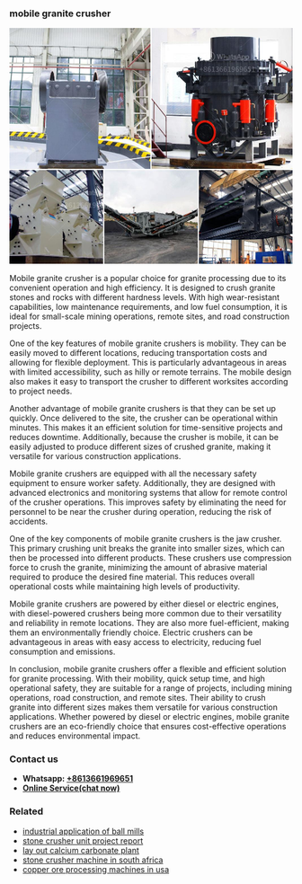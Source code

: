 <h3>mobile granite crusher</h3><img src='1708322752.jpg' alt=''><p>Mobile granite crusher is a popular choice for granite processing due to its convenient operation and high efficiency. It is designed to crush granite stones and rocks with different hardness levels. With high wear-resistant capabilities, low maintenance requirements, and low fuel consumption, it is ideal for small-scale mining operations, remote sites, and road construction projects.</p><p>One of the key features of mobile granite crushers is mobility. They can be easily moved to different locations, reducing transportation costs and allowing for flexible deployment. This is particularly advantageous in areas with limited accessibility, such as hilly or remote terrains. The mobile design also makes it easy to transport the crusher to different worksites according to project needs.</p><p>Another advantage of mobile granite crushers is that they can be set up quickly. Once delivered to the site, the crusher can be operational within minutes. This makes it an efficient solution for time-sensitive projects and reduces downtime. Additionally, because the crusher is mobile, it can be easily adjusted to produce different sizes of crushed granite, making it versatile for various construction applications.</p><p>Mobile granite crushers are equipped with all the necessary safety equipment to ensure worker safety. Additionally, they are designed with advanced electronics and monitoring systems that allow for remote control of the crusher operations. This improves safety by eliminating the need for personnel to be near the crusher during operation, reducing the risk of accidents.</p><p>One of the key components of mobile granite crushers is the jaw crusher. This primary crushing unit breaks the granite into smaller sizes, which can then be processed into different products. These crushers use compression force to crush the granite, minimizing the amount of abrasive material required to produce the desired fine material. This reduces overall operational costs while maintaining high levels of productivity.</p><p>Mobile granite crushers are powered by either diesel or electric engines, with diesel-powered crushers being more common due to their versatility and reliability in remote locations. They are also more fuel-efficient, making them an environmentally friendly choice. Electric crushers can be advantageous in areas with easy access to electricity, reducing fuel consumption and emissions.</p><p>In conclusion, mobile granite crushers offer a flexible and efficient solution for granite processing. With their mobility, quick setup time, and high operational safety, they are suitable for a range of projects, including mining operations, road construction, and remote sites. Their ability to crush granite into different sizes makes them versatile for various construction applications. Whether powered by diesel or electric engines, mobile granite crushers are an eco-friendly choice that ensures cost-effective operations and reduces environmental impact.</p><h3>Contact us</h3><ul><li><strong>Whatsapp:&nbsp;<a href="https://wa.me/8613661969651">+8613661969651</a></strong></li><li><a href="https://swt.shibang-china.com/?git&amp;zhl&amp;mobile granite crusher"><strong>Online Service(chat now)</strong></a></li></ul><h3>Related</h3><ul><li><a href='industrial application of ball mills.md'>industrial application of ball mills</a></li><li><a href='stone crusher unit project report.md'>stone crusher unit project report</a></li><li><a href='lay out calcium carbonate plant.md'>lay out calcium carbonate plant</a></li><li><a href='stone crusher machine in south africa.md'>stone crusher machine in south africa</a></li><li><a href='copper ore processing machines in usa.md'>copper ore processing machines in usa</a></li></ul>